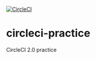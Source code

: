 [![CircleCI](https://circleci.com/gh/koooge/circleci-practice.svg?style=svg)](https://circleci.com/gh/koooge/circleci-practice)

# circleci-practice
CircleCI 2.0 practice
